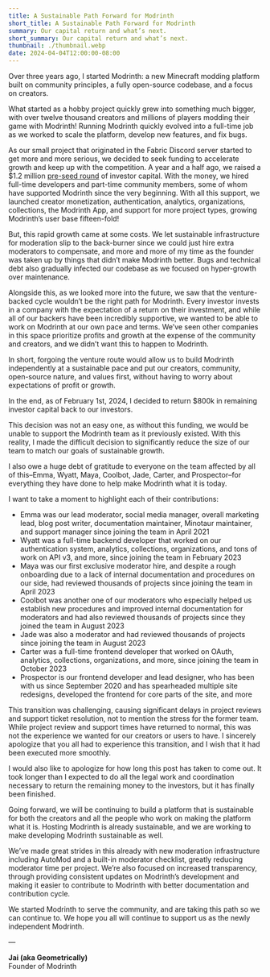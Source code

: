 ```yaml
---
title: A Sustainable Path Forward for Modrinth
short_title: A Sustainable Path Forward for Modrinth
summary: Our capital return and what’s next.
short_summary: Our capital return and what’s next.
thumbnail: ./thumbnail.webp
date: 2024-04-04T12:00:00-08:00
---
```


Over three years ago, I started Modrinth: a new Minecraft modding platform built on community principles, a fully open-source codebase, and a focus on creators.

What started as a hobby project quickly grew into something much bigger, with over twelve thousand creators and millions of players modding their game with Modrinth! Running Modrinth quickly evolved into a full-time job as we worked to scale the platform, develop new features, and fix bugs.

As our small project that originated in the Fabric Discord server started to get more and more serious, we decided to seek funding to accelerate growth and keep up with the competition. A year and a half ago, we raised a $1.2 million [pre-seed round](/news/article/accelerating-development) of investor capital. With the money, we hired full-time developers and part-time community members, some of whom have supported Modrinth since the very beginning. With all this support, we launched creator monetization, authentication, analytics, organizations, collections, the Modrinth App, and support for more project types, growing Modrinth’s user base fifteen-fold!

But, this rapid growth came at some costs. We let sustainable infrastructure for moderation slip to the back-burner since we could just hire extra moderators to compensate, and more and more of my time as the founder was taken up by things that didn’t make Modrinth better. Bugs and technical debt also gradually infected our codebase as we focused on hyper-growth over maintenance.

Alongside this, as we looked more into the future, we saw that the venture-backed cycle wouldn’t be the right path for Modrinth. Every investor invests in a company with the expectation of a return on their investment, and while all of our backers have been incredibly supportive, we wanted to be able to work on Modrinth at our own pace and terms. We’ve seen other companies in this space prioritize profits and growth at the expense of the community and creators, and we didn’t want this to happen to Modrinth.

In short, forgoing the venture route would allow us to build Modrinth independently at a sustainable pace and put our creators, community, open-source nature, and values first, without having to worry about expectations of profit or growth.

In the end, as of February 1st, 2024, I decided to return $800k in remaining investor capital back to our investors.

This decision was not an easy one, as without this funding, we would be unable to support the Modrinth team as it previously existed. With this reality, I made the difficult decision to significantly reduce the size of our team to match our goals of sustainable growth.

I also owe a huge debt of gratitude to everyone on the team affected by all of this–Emma, Wyatt, Maya, Coolbot, Jade, Carter, and Prospector–for everything they have done to help make Modrinth what it is today.

I want to take a moment to highlight each of their contributions:

- Emma was our lead moderator, social media manager, overall marketing lead, blog post writer, documentation maintainer, Minotaur maintainer, and support manager since joining the team in April 2021
- Wyatt was a full-time backend developer that worked on our authentication system, analytics, collections, organizations, and tons of work on API v3, and more, since joining the team in February 2023
- Maya was our first exclusive moderator hire, and despite a rough onboarding due to a lack of internal documentation and procedures on our side, had reviewed thousands of projects since joining the team in April 2023
- Coolbot was another one of our moderators who especially helped us establish new procedures and improved internal documentation for moderators and had also reviewed thousands of projects since they joined the team in August 2023
- Jade was also a moderator and had reviewed thousands of projects since joining the team in August 2023
- Carter was a full-time frontend developer that worked on OAuth, analytics, collections, organizations, and more, since joining the team in October 2023
- Prospector is our frontend developer and lead designer, who has been with us since September 2020 and has spearheaded multiple site redesigns, developed the frontend for core parts of the site, and more

This transition was challenging, causing significant delays in project reviews and support ticket resolution, not to mention the stress for the former team. While project review and support times have returned to normal, this was not the experience we wanted for our creators or users to have. I sincerely apologize that you all had to experience this transition, and I wish that it had been executed more smoothly.

I would also like to apologize for how long this post has taken to come out. It took longer than I expected to do all the legal work and coordination necessary to return the remaining money to the investors, but it has finally been finished.

Going forward, we will be continuing to build a platform that is sustainable for both the creators and all the people who work on making the platform what it is. Hosting Modrinth is already sustainable, and we are working to make developing Modrinth sustainable as well.

We’ve made great strides in this already with new moderation infrastructure including AutoMod and a built-in moderator checklist, greatly reducing moderator time per project. We’re also focused on increased transparency, through providing consistent updates on Modrinth’s development and making it easier to contribute to Modrinth with better documentation and contribution cycle.

We started Modrinth to serve the community, and are taking this path so we can continue to. We hope you all will continue to support us as the newly independent Modrinth.

—

**Jai (aka Geometrically)**  
Founder of Modrinth
